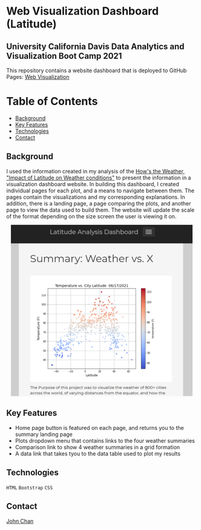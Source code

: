 # Web Visualization Dashboard (Latitude)
## University California Davis Data Analytics and Visualization Boot Camp 2021
This repository contains a website dashboard that is deployed to GitHub Pages:
  [Web Visualization](https://speedracer05.github.io/Web-Design-Challenge/index.html)

# Table of Contents
-   [Background](#background)
-   [Key Features](#key-features)
-   [Technologies](#technologies)
-   [Contact](#contact)



## Background
I used the information created in my analysis of the [How's the Weather, "Impact of Latitude on Weather conditions"](https://github.com/speedracer05/python-api-challenge) to present the information in a visualization dashboard website. In building this dashboard, I created individual pages for each plot, and a means to navigate between them. The pages contain the visualizations and my corresponding explanations. In addition, there is a landing page, a page comparing the plots, and another page to view the data used to build them. The website will update the scale of the format depending on the size screen the user is viewing it on.

<p align="center">
<img src="assets/Images/home_page.png" width="480">
</p>

## Key Features
- Home page button is featured on each page, and returns you to the summary landing page
- Plots dropdown menu that contains links to the four weather summaries
- Comparison link to show 4 weather summaries in a grid formation
- A data link that takes tyou to the data table used to plot my results

## Technologies
`HTML`
`Bootstrap`
`CSS`



## Contact
[John Chan](https://github.com/speedracer05)
